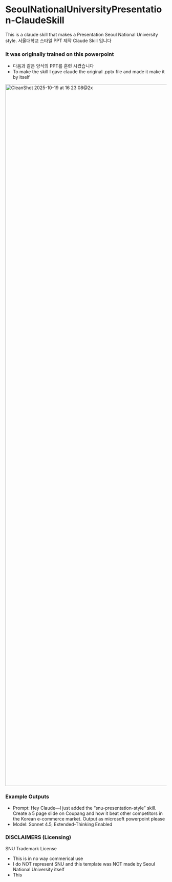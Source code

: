 # SeoulNationalUniversityPresentation-ClaudeSkill
This is a claude skill that makes a Presentation Seoul National University style.
서울대학교 스타일 PPT 제작 Claude Skill 입니다


### It was originally trained on this powerpoint
- 다음과 같은 양식의 PPT를 훈련 시켰습니다
- To make the skill I gave claude the original .pptx file and made it make it by itself


<img width="1274" height="2192" alt="CleanShot 2025-10-19 at 16 23 08@2x" src="https://github.com/user-attachments/assets/18640467-c50d-474a-8909-d1f4f50b8720" />

### Example Outputs
- Prompt: Hey Claude—I just added the “snu-presentation-style” skill. Create a 5 page slide on Coupang and how it beat other competitors in the Korean e-commerce market. Output as microsoft powerpoint please
- Model: Sonnet 4.5, Extended-Thinking Enabled




### DISCLAIMERS (Licensing)
SNU Trademark License
- This is in no way commerical use
- I do NOT represent SNU and this template was NOT made by Seoul National University itself
- This 
